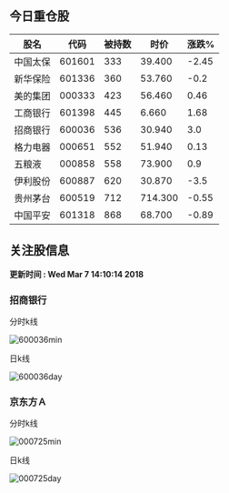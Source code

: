 
## 今日重仓股 

|股名|代码|被持数|时价|涨跌%|
|---|---|---|---|---|
|中国太保|601601|333|39.400|-2.45|
|新华保险|601336|360|53.760|-0.2|
|美的集团|000333|423|56.460|0.46|
|工商银行|601398|445|6.660|1.68|
|招商银行|600036|536|30.940|3.0|
|格力电器|000651|552|51.940|0.13|
|五粮液|000858|558|73.900|0.9|
|伊利股份|600887|620|30.870|-3.5|
|贵州茅台|600519|712|714.300|-0.55|
|中国平安|601318|868|68.700|-0.89|

## 关注股信息
**更新时间 : Wed Mar  7 14:10:14 2018**
### 招商银行 
分时k线

![600036min](http://image.sinajs.cn/newchart/min/n/sh600036.gif)

日k线

![600036day](http://image.sinajs.cn/newchart/daily/n/sh600036.gif)

### 京东方Ａ 
分时k线

![000725min](http://image.sinajs.cn/newchart/min/n/sz000725.gif)

日k线

![000725day](http://image.sinajs.cn/newchart/daily/n/sz000725.gif)
